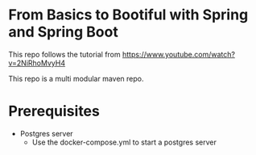 # From Basics to Bootiful with Spring and Spring Boot
This repo follows the tutorial from https://www.youtube.com/watch?v=2NiRhoMvyH4

This repo is a multi modular maven repo.

# Prerequisites
- Postgres server
  - Use the docker-compose.yml to start a postgres server

